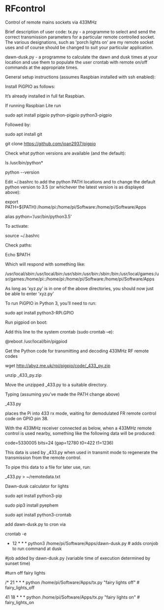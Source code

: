 # RFcontrol
Control of remote mains sockets via 433MHz

Brief description of user code:
tx.py - a programme to select and send the correct transmission parameters for a particular remote controlled socket.  The various designations, such as 'porch lights on' are my remote socket uses and of course should be changed to suit your particular application.

dawn-dusk.py - a programme to calculate the dawn and dusk times at your location and use them to populate the user crontab with remote on/off commands at the appropriate times. 

General setup instructions (assumes Raspbian installed with ssh enabled):

Install PiGPIO as follows:

It’s already installed in full fat Raspbian.

If running Raspbian Lite run 

  sudo apt install pigpio python-pigpio python3-pigpio

Followed by:

  sudo apt install git
  
  git clone https://github.com/joan2937/pigpio

Check what python versions are available (and the default):

  ls /usr/bin/python*

  python --version
 
Edit ~/.bashrc to add the python PATH locations and to change the default python version to 3.5 (or whichever the latest version is as displayed above):

export PATH=${PATH}:/home/pi:/home/pi/Software:/home/pi/Software/Apps

alias python=’/usr/bin/python3.5’

To activate:

source ~/.bashrc

Check paths:

Echo $PATH

Which will respond with something like:

/usr/local/sbin:/usr/local/bin:/usr/sbin:/usr/bin:/sbin:/bin:/usr/local/games:/usr/games:/home/pi::/home/pi:/home/pi/Software:/home/pi/Software/Apps

As long as ‘xyz.py’ is in one of the above directories, you should now just be able to enter ‘xyz.py’

To run PiGPIO in Python 3, you’ll need to run:

sudo apt install python3-RPi.GPIO

Run pigpiod on boot:

Add this line to the system crontab (sudo crontab –e): 

@reboot /usr/local/bin/pigpiod

Get the Python code for transmitting and decoding 433MHz RF remote codes


wget http://abyz.me.uk/rpi/pigpio/code/_433_py.zip

unzip _433_py.zip

Move the unzipped _433.py to a suitable directory.

Typing (assuming you’ve made the PATH change above)

_433.py 

places the Pi into 433 rx mode, waiting for demodulated FR remote control code on GPIO pin 38.

With the 433MHz receiver connected as below, when a 433MHz remote control is used nearby, something like the following data will be produced:

code=5330005 bits=24 (gap=12780 t0=422 t1=1236)

This data is used by _433.py when used in transmit mode to regenerate the transmission from the remote control.

To pipe this data to a file for later use, run:

_433.py > ~/remotedata.txt 


Dawn-dusk calculator for lights

sudo apt install python3-pip

sudo pip3 install pyephem

sudo apt install python3-crontab

add dawn-dusk.py to cron via 

crontab -e

* 12 * * * python3 /home/pi/Software/Apps/dawn-dusk.py # adds cronjob to run command at dusk

#job added by dawn-dusk.py (variable time of execution determined by sunset time)

#turn off fairy lights

/* 21 * * * python /home/pi/Software/Apps/tx.py "fairy lights off" # fairy_lights_off

41 18 * * * python /home/pi/Software/Apps/tx.py "fairy lights on" # fairy_lights_on
